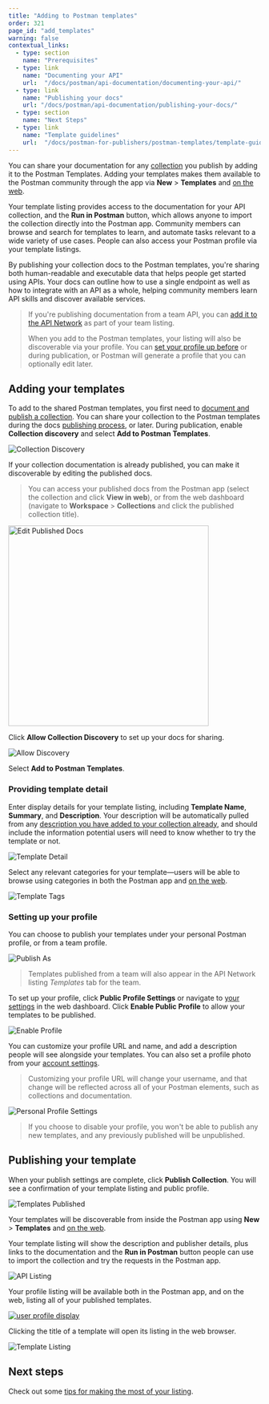 ```yaml
---
title: "Adding to Postman templates"
order: 321
page_id: "add_templates"
warning: false
contextual_links:
  - type: section
    name: "Prerequisites"
  - type: link
    name: "Documenting your API"
    url:  "/docs/postman/api-documentation/documenting-your-api/"
  - type: link
    name: "Publishing your docs"
    url: "/docs/postman/api-documentation/publishing-your-docs/"
  - type: section
    name: "Next Steps"
  - type: link
    name: "Template guidelines"
    url:  "/docs/postman-for-publishers/postman-templates/template-guidelines/"
---
```


You can share your documentation for any [collection](/docs/postman/collections/intro-to-collections/) you publish by adding it to the Postman Templates. Adding your templates makes them available to the Postman community through the app via __New__ &gt; __Templates__ and [on the web](https://explore.postman.com/templates).

Your template listing provides access to the documentation for your API collection, and the __Run in Postman__ button, which allows anyone to import the collection directly into the Postman app. Community members can browse and search for templates to learn, and automate tasks relevant to a wide variety of use cases. People can also access your Postman profile via your template listings.

By publishing your collection docs to the Postman templates, you're sharing both human-readable and executable data that helps people get started using APIs. Your docs can outline how to use a single endpoint as well as how to integrate with an API as a whole, helping community members learn API skills and discover available services.

> If you're publishing documentation from a team API, you can [add it to the API Network](/docs/postman-for-publishers/api-network/add-api-network/) as part of your team listing.
>
> When you add to the Postman templates, your listing will also be discoverable via your profile. You can [set your profile up before](#setting-up-your-profile) or during publication, or Postman will generate a profile that you can optionally edit later.

## Adding your templates

To add to the shared Postman templates, you first need to [document and publish a collection](/docs/postman/api-documentation/documenting-your-api/). You can share your collection to the Postman templates during the docs [publishing process](/docs/postman/api-documentation/publishing-your-docs/), or later. During publication, enable __Collection discovery__ and select __Add to Postman Templates__.

![Collection Discovery](https://assets.postman.com/postman-docs/discovery-switch-template.jpg)

If your collection documentation is already published, you can make it discoverable by editing the published docs.

> You can access your published docs from the Postman app (select the collection and click __View in web__), or from the web dashboard (navigate to __Workspace__ &gt; __Collections__ and click the published collection title).

<img alt="Edit Published Docs" src="https://assets.postman.com/postman-docs/edit-published.jpg" width="400px"/>

Click __Allow Collection Discovery__ to set up your docs for sharing.

![Allow Discovery](https://assets.postman.com/postman-docs/allow-discovery.jpg)

Select __Add to Postman Templates__.

### Providing template detail

Enter display details for your template listing, including __Template Name__, __Summary__, and __Description__. Your description will be automatically pulled from any [description you have added to your collection already](/docs/postman/api-documentation/authoring-your-documentation/), and should include the information potential users will need to know whether to try the template or not.

![Template Detail](https://assets.postman.com/postman-docs/template-publish-detail.jpg)

Select any relevant categories for your template—users will be able to browse using categories in both the Postman app and [on the web](https://explore.postman.com).

![Template Tags](https://assets.postman.com/postman-docs/template-tags.jpg)

### Setting up your profile

You can choose to publish your templates under your personal Postman profile, or from a team profile.

![Publish As](https://assets.postman.com/postman-docs/publish-as.jpg)

> Templates published from a team will also appear in the API Network listing _Templates_ tab for the team.

To set up your profile, click __Public Profile Settings__ or navigate to [your settings](https://go.postman.co/settings/me/public) in the web dashboard. Click __Enable Public Profile__ to allow your templates to be published.

![Enable Profile](https://assets.postman.com/postman-docs/enable-personal-profile.jpg)

You can customize your profile URL and name, and add a description people will see alongside your templates. You can also set a profile photo from your [account settings](https://go.postman.co/settings/me).

> Customizing your profile URL will change your username, and that change will be reflected across all of your Postman elements, such as collections and documentation.

![Personal Profile Settings](https://assets.postman.com/postman-docs/personal-profile-settings.jpg)

> If you choose to disable your profile, you won't be able to publish any new templates, and any previously published will be unpublished.

## Publishing your template

When your publish settings are complete, click __Publish Collection__. You will see a confirmation of your template listing and public profile.

![Templates Published](https://assets.postman.com/postman-docs/templates-published.jpg)

Your templates will be discoverable from inside the Postman app using __New__ &gt; __Templates__ and [on the web](https://explore.postman.com/templates).

Your template listing will show the description and publisher details, plus links to the documentation and the __Run in Postman__ button people can use to import the collection and try the requests in the Postman app.

![API Listing](https://assets.postman.com/postman-docs/api-listing-template.jpg)

Your profile listing will be available both in the Postman app, and on the web, listing all of your published templates.

[![user profile display](https://assets.postman.com/postman-docs/api-network/api-network-user-profile-display.png)](https://assets.postman.com/postman-docs/api-network/api-network-user-profile-display.png)

Clicking the title of a template will open its listing in the web browser.

![Template Listing](https://assets.postman.com/postman-docs/template-listing-personal.jpg)

## Next steps

Check out some [tips for making the most of your listing](/docs/postman-for-publishers/postman-templates/template-guidelines/).
